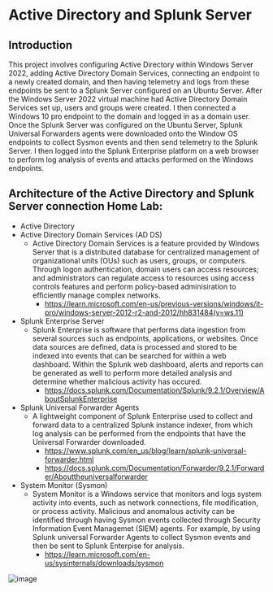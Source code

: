 # Active Directory and Splunk Server

## Introduction

This project involves configuring Active Directory within Windows Server 2022, adding Active Directory Domain Services, connecting an endpoint to a newly created domain, and then having telemetry and logs from these endpoints be sent to a Splunk Server configured on an Ubuntu Server. After the Windows Server 2022 virtual machine had Active Directory Domain Services set up, users and groups were created. I then connected a Windows 10 pro endpoint to the domain and logged in as a domain user. Once the Splunk Server was configured on the Ubuntu Server, Splunk Universal Forwarders agents were downloaded onto the Window OS endpoints to collect Sysmon events and then send telemetry to the Splunk Server. I then logged into the Splunk Enterprise platform on a web browser to perform log analysis of events and attacks performed on the Windows endpoints.

## Architecture of the Active Directory and Splunk Server connection Home Lab:
- Active Directory
- Active Directory Domain Services (AD DS)
    - Active Directory Domain Services is a feature provided by Windows Server that is a distributed database for centralized management of organizational units (OUs) such as users, groups, or computers. Through logon authentication, domain users can access resources; and administrators can regulate access to resources using access controls features and perform policy-based adminisiration to efficiently manage complex networks.
        -  https://learn.microsoft.com/en-us/previous-versions/windows/it-pro/windows-server-2012-r2-and-2012/hh831484(v=ws.11)
- Splunk Enterprise Server
    - Splunk Enterprise is software that performs data ingestion from several sources such as endpoints, applications, or websites. Once data sources are defined, data is processed and stored to be indexed into events that can be searched for within a web dashboard. Within the Splunk web dashboard, alerts and reports can be generated as well to perform more detailed analysis and determine whether malicious activity has occured.
        - https://docs.splunk.com/Documentation/Splunk/9.2.1/Overview/AboutSplunkEnterprise
-   Splunk Universal Forwarder Agents
    - A lightweight component of Splunk Enterprise used to collect and forward data to a centralized Splunk instance indexer, from which log analysis can be performed from the endpoints that have the Universal Forwarder downloaded.
        - https://www.splunk.com/en_us/blog/learn/splunk-universal-forwarder.html
        - https://docs.splunk.com/Documentation/Forwarder/9.2.1/Forwarder/Abouttheuniversalforwarder
-   System Monitor (Sysmon)
    -   System Monitor is a Windows service that monitors and logs system activity into events, such as network connections, file modification, or process activity. Malicious and anomalous activity can be identified through having Sysmon events collected through Security Information Event Managemet (SIEM) agents. For example, by using Splunk universal Forwarder Agents to collect Sysmon events and then be sent to Splunk Enterpise for analysis.
        - https://learn.microsoft.com/en-us/sysinternals/downloads/sysmon    


![image](https://github.com/Chaac9/Active-Directory-and-Splunk-Server/assets/98796264/83530391-75e7-4186-a13d-fc1f30e82c4a)
